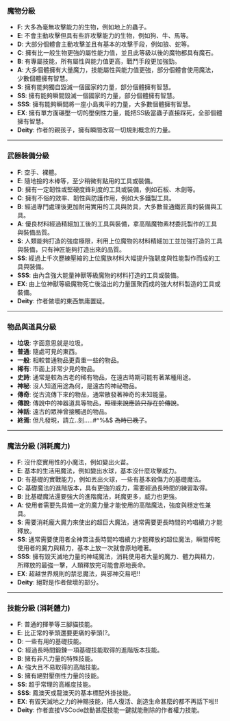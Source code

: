 ### 魔物分級
- **F**: 大多為毫無攻擊能力的生物，例如地上的蟲子。
- **E**: 不會主動攻擊但具有些許攻擊能力的生物，例如狗、牛、馬等。
- **D**: 大部分個體會主動攻擊並且有基本的攻擊手段，例如狼、蛇等。
- **C**: 擁有比一般生物更強的屬性能力值，並且此等級以後的魔物都具有魔石。
- **B**: 有專屬技能，所有屬性與能力值更高，戰鬥手段更加強勁。
- **A**: 大多個體擁有大量魔力，技能屬性與能力值更強，部分個體會使用魔法，少數個體擁有智慧。
- **S**: 擁有能夠獨自毀滅一個國家的力量，部分個體擁有智慧。
- **SS**: 擁有能夠瞬間毀滅一個國家的力量，部分個體擁有智慧。
- **SSS**: 擁有能夠瞬間將一座小島夷平的力量，大多數個體擁有智慧。
- **EX**: 擁有單方面碾壓一切的壓倒性力量，能把SS級當蟲子直接踩死，全部個體擁有智慧。
- **Deity**: 作者的親孩子，擁有瞬間改寫一切規則概念的力量。

---

### 武器裝備分級
- **F**: 空手、裸體。
- **E**: 隨地撿的木棒等，至少稍微有點用的工具或裝備。
- **D**: 擁有一定韌性或堅硬度鋒利度的工具或裝備，例如石板、木劍等。
- **C**: 擁有不俗的效率、韌性與防護作用，例如大多鐵製工具。
- **B**: 經過專門處理後更加耐用實用的工具與防具，大多數普通鐵匠賣的裝備與工具。
- **A**: 優良材料經過精細加工後的工具與裝備，拿高階魔物素材委託製作的工具與裝備品質。
- **S**: 人類能夠打造的強度極限，利用上位魔物的材料精細加工並加強打造的工具與裝備，只有神匠能夠打造出來的品質。
- **SS**: 經過上千次歷練壓縮的上位魔族材料大幅提升強韌度與性能製作而成的工具與裝備。
- **SSS**: 由內含強大能量神獸等級魔物的材料打造的工具或裝備。
- **EX**: 由上位神獸等級魔物死亡後溢出的力量匯聚而成的強大材料製造的工具或裝備。
- **Deity**: 作者做壞的東西無庸置疑。

---

### 物品與道具分級
- **垃圾**: 字面意思就是垃圾。
- **普通**: 隨處可見的東西。
- **一般**: 相較普通物品更貴重一些的物品。
- **稀有**: 市面上非常少見的物品。
- **史詩**: 通常是較為古老的稀有物品，在遠古時期可能有著某種用途。
- **神秘**: 沒人知道用途為何，是遠古的神祕物品。
- **傳奇**: 從古流傳下來的物品，通常散發著神奇的未知能量。
- **傳說**: 傳說中的神器道具等物品，~~照理來說應該只存在於傳說~~。
- **神話**: 遠古的眾神曾接觸過的物品。
- **終焉**: 但凡發現，請立..刻.....#^%&$    ~~為時已晚了~~。

---

### 魔法分級 (消耗魔力)
- **F**: 沒什麼實用性的小魔法，例如變出火苗。
- **E**: 基本的生活用魔法，例如變出水球，基本沒什麼攻擊威力。
- **D**: 有基礎的實戰能力，例如丟出火球，一些有基本殺傷力的基礎魔法。
- **C**: 基礎魔法的進階版本，具有更強的威力，需要經過長時間的練習取得。
- **B**: 比基礎魔法還要強大的進階魔法，耗魔更多，威力也更強。
- **A**: 使用者需要先具備一定的魔力量才能使用的高階魔法，強度與穩定性兼具。
- **S**: 需要消耗龐大魔力來使出的超巨大魔法，通常需要更長時間的吟唱續力才能釋放。
- **SS**: 通常需要使用者全神貫注長時間吟唱續力才能釋放的超位魔法，瞬間榨乾使用者的魔力與精力，基本上放一次就會原地睡著。
- **SSS**: 擁有毀天滅地力量的神域魔法，消耗使用者大量的魔力、體力與精力，所釋放的最強一擊，人類釋放完可能會原地喪命。
- **EX**: 超越世界規則的禁忌魔法，與邪神交易吧!!
- **Deity**: 絕對是作者做壞的部分。

---

### 技能分級 (消耗體力)
- **F**: 普通的揮拳等三腳貓技能。
- **E**: 比正常的拳頭還要更痛的拳頭(?。
- **D**: 一些有用的基礎技能。
- **C**: 經過長時間鍛鍊一項基礎技能取得的進階版本技能。
- **B**: 擁有非凡力量的特殊技能。
- **A**: 強大且不易取得的高階技能。
- **S**: 擁有絕對壓倒性力量的技能。
- **SS**: 超乎常理的高維度技能。
- **SSS**: 鳳澳天或龍澳天的基本標配外掛技能。
- **EX**: 有毀天滅地之力的神賜技能，把人復活、創造生命甚麼的都不再話下啦!!
- **Deity**: 作者直接VSCode啟動甚麼技能一鍵就能刪除的作者權力技能。
